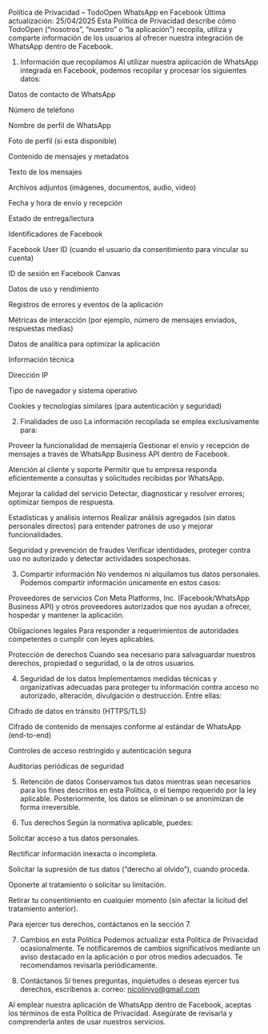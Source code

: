 Política de Privacidad – TodoOpen WhatsApp en Facebook
Última actualización: 25/04/2025
Esta Política de Privacidad describe cómo TodoOpen (“nosotros”, “nuestro” o “la aplicación”) recopila, utiliza y comparte información de los usuarios al ofrecer nuestra integración de WhatsApp dentro de Facebook.

1. Información que recopilamos
Al utilizar nuestra aplicación de WhatsApp integrada en Facebook, podemos recopilar y procesar los siguientes datos:

Datos de contacto de WhatsApp

Número de teléfono

Nombre de perfil de WhatsApp

Foto de perfil (si está disponible)

Contenido de mensajes y metadatos

Texto de los mensajes

Archivos adjuntos (imágenes, documentos, audio, video)

Fecha y hora de envío y recepción

Estado de entrega/lectura

Identificadores de Facebook

Facebook User ID (cuando el usuario da consentimiento para vincular su cuenta)

ID de sesión en Facebook Canvas

Datos de uso y rendimiento

Registros de errores y eventos de la aplicación

Métricas de interacción (por ejemplo, número de mensajes enviados, respuestas medias)

Datos de analítica para optimizar la aplicación

Información técnica

Dirección IP

Tipo de navegador y sistema operativo

Cookies y tecnologías similares (para autenticación y seguridad)

2. Finalidades de uso
La información recopilada se emplea exclusivamente para:

Proveer la funcionalidad de mensajería
Gestionar el envío y recepción de mensajes a través de WhatsApp Business API dentro de Facebook.

Atención al cliente y soporte
Permitir que tu empresa responda eficientemente a consultas y solicitudes recibidas por WhatsApp.

Mejorar la calidad del servicio
Detectar, diagnosticar y resolver errores; optimizar tiempos de respuesta.

Estadísticas y análisis internos
Realizar análisis agregados (sin datos personales directos) para entender patrones de uso y mejorar funcionalidades.

Seguridad y prevención de fraudes
Verificar identidades, proteger contra uso no autorizado y detectar actividades sospechosas.

3. Compartir información
No vendemos ni alquilamos tus datos personales. Podemos compartir información únicamente en estos casos:

Proveedores de servicios
Con Meta Platforms, Inc. (Facebook/WhatsApp Business API) y otros proveedores autorizados que nos ayudan a ofrecer, hospedar y mantener la aplicación.

Obligaciones legales
Para responder a requerimientos de autoridades competentes o cumplir con leyes aplicables.

Protección de derechos
Cuando sea necesario para salvaguardar nuestros derechos, propiedad o seguridad, o la de otros usuarios.

4. Seguridad de los datos
Implementamos medidas técnicas y organizativas adecuadas para proteger tu información contra acceso no autorizado, alteración, divulgación o destrucción. Entre ellas:

Cifrado de datos en tránsito (HTTPS/TLS)

Cifrado de contenido de mensajes conforme al estándar de WhatsApp (end-to-end)

Controles de acceso restringido y autenticación segura

Auditorías periódicas de seguridad

5. Retención de datos
Conservamos tus datos mientras sean necesarios para los fines descritos en esta Política, o el tiempo requerido por la ley aplicable. Posteriormente, los datos se eliminan o se anonimizan de forma irreversible.

6. Tus derechos
Según la normativa aplicable, puedes:

Solicitar acceso a tus datos personales.

Rectificar información inexacta o incompleta.

Solicitar la supresión de tus datos (“derecho al olvido”), cuando proceda.

Oponerte al tratamiento o solicitar su limitación.

Retirar tu consentimiento en cualquier momento (sin afectar la licitud del tratamiento anterior).

Para ejercer tus derechos, contáctanos en la sección 7.

7. Cambios en esta Política
Podemos actualizar esta Política de Privacidad ocasionalmente. Te notificaremos de cambios significativos mediante un aviso destacado en la aplicación o por otros medios adecuados. Te recomendamos revisarla periódicamente.

8. Contáctanos
Si tienes preguntas, inquietudes o deseas ejercer tus derechos, escríbenos a:
correo: nicoliniyo@gmail.com

Al emplear nuestra aplicación de WhatsApp dentro de Facebook, aceptas los términos de esta Política de Privacidad. Asegúrate de revisarla y comprenderla antes de usar nuestros servicios.
